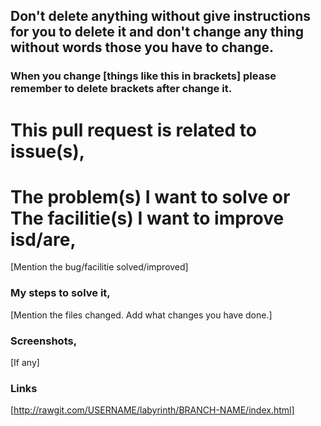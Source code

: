 ## Don't delete anything without give instructions for you to delete it and don't change any thing without words those you have to change.
### When you change [things like this in brackets] please remember to delete brackets after change it.

# This pull request is related to issue(s), 
<!-- If you fully fixed/improved some isuue(s), please insert the issue number(s) behind the # or if you are not fixed/improved some isuue(s) completly, but only some of step(s) in issue(s) please insert the issue number(s) with step number(s) hind the #-->

<!-- please summarize the problem you faced -->
<!-- Please remove unwanted words in following topic -->
# The problem(s) I want to solve or The facilitie(s) I want to improve isd/are,
[Mention the bug/facilitie solved/improved]

<!-- Please summarize the solution you chose -->
### My steps to solve it,
[Mention the files changed. Add what changes you have done.] 

### Screenshots,
[If any]

### Links
<!-- Please replace USERNAME with your GitHub user name and BRANCH-NAME with your branch name e.g. master -->
[http://rawgit.com/USERNAME/labyrinth/BRANCH-NAME/index.html]
